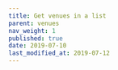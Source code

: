 ```yaml
---
title: Get venues in a list
parent: venues
nav_weight: 1
published: true
date: 2019-07-10
last_modified_at: 2019-07-12
---
```

